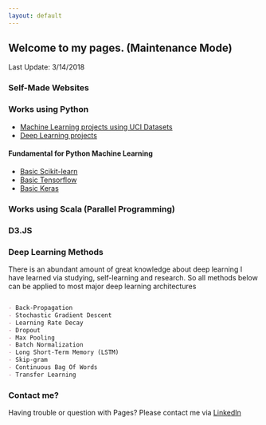```yaml
---
layout: default
---
```


## Welcome to my pages. (Maintenance Mode)

Last Update: 3/14/2018


### Self-Made Websites

### Works using Python

- [Machine Learning projects using UCI Datasets](model-for-uci)
- [Deep Learning projects](deep-learning)

#### Fundamental for Python Machine Learning

- [Basic Scikit-learn](scikit-basic)
- [Basic Tensorflow](tensorflow-basic)
- [Basic Keras](keras-basic)


### Works using Scala (Parallel Programming)


### D3.JS

### Deep Learning Methods

There is an abundant amount of great knowledge about deep learning I have learned via studying, self-learning and research.
So all methods below can be applied to most major deep learning architectures

```markdown

- Back-Propagation
- Stochastic Gradient Descent
- Learning Rate Decay
- Dropout
- Max Pooling
- Batch Normalization
- Long Short-Term Memory (LSTM)
- Skip-gram
- Continuous Bag Of Words
- Transfer Learning

```



### Contact me?

Having trouble or question with Pages? Please contact me via [LinkedIn](https://www.linkedin.com/in/chalothorn-chavalitchevinkul-518671141/)
